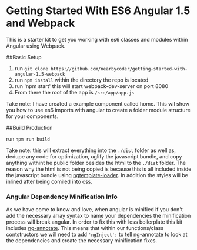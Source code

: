 # Getting Started With ES6 Angular 1.5 and Webpack

This is a starter kit to get you working with es6 classes and modules within Angular using Webpack.

##Basic Setup

1. run `git clone https://github.com/nearbycoder/getting-started-with-angular-1.5-webpack`
2. run `npm install` within the directory the repo is located
3. run 'npm start' this will start webpack-dev-server on port 8080
4. From there the root of the app is `/src/app/app.js`

Take note: I have created a example component called home. This wil show you how to use es6 imports with angular to create a folder module structure for your components.

##Build Production

run `npm run build`

Take note: this will extract everything into the `./dist` folder as well as, dedupe any code for optimization, uglify the javascript bundle, and copy anything withint he public folder besides the html to the `./dist` folder. The reason why the html is not being copied is because this is all included inside the javascript bundle using [ngtemplate-loader](https://github.com/WearyMonkey/ngtemplate-loader). In addition the styles will be inlined after being comiled into css.

### Angular Dependency Minification Info

As we have come to know and love, when angular is minified if you don't add the necessary array syntax to name your dependencies the minification process will break angular. In order to fix this with less boilerplate this kit includes [ng-annotate](https://github.com/olov/ng-annotate). This means that within our functions/class contstructors we will need to add `'ngInject';` to tell ng-annotate to look at the dependencies and create the necessary minification fixes.
